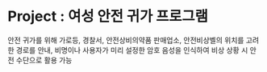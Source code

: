 # Project : 여성 안전 귀가 프로그램

안전 귀가를 위해 가로등, 경찰서, 안전상비의약품 판매업소, 안전비상벨의 위치를 고려한 경로를 안내, 
비명이나 사용자가 미리 설정한 암호 음성을 인식하여 비상 상황 시 안전 수단으로 활용 가능
